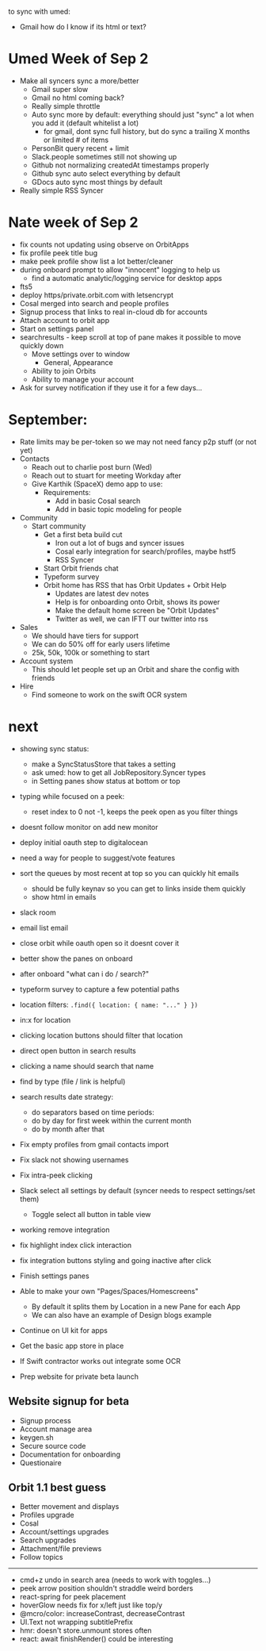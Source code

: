 to sync with umed:

- Gmail how do I know if its html or text?

# Umed Week of Sep 2

- Make all syncers sync a more/better
  - Gmail super slow
  - Gmail no html coming back?
  - Really simple throttle
  - Auto sync more by default: everything should just "sync" a lot when you add it (default whitelist a lot)
    - for gmail, dont sync full history, but do sync a trailing X months or limited # of items
  - PersonBit query recent + limit
  - Slack.people sometimes still not showing up
  - Github not normalizing createdAt timestamps properly
  - Github sync auto select everything by default
  - GDocs auto sync most things by default
- Really simple RSS Syncer

# Nate week of Sep 2

- fix counts not updating using observe on OrbitApps
- fix profile peek title bug
- make peek profile show list a lot better/cleaner
- during onboard prompt to allow "innocent" logging to help us
  - find a automatic analytic/logging service for desktop apps
- fts5
- deploy https/private.orbit.com with letsencrypt
- Cosal merged into search and people profiles
- Signup process that links to real in-cloud db for accounts
- Attach account to orbit app
- Start on settings panel
- searchresults - keep scroll at top of pane makes it possible to move quickly down
  - Move settings over to window
    - General, Appearance
  - Ability to join Orbits
  - Ability to manage your account
- Ask for survey notification if they use it for a few days...

# September:

- Rate limits may be per-token so we may not need fancy p2p stuff (or not yet)
- Contacts
  - Reach out to charlie post burn (Wed)
  - Reach out to stuart for meeting Workday after
  - Give Karthik (SpaceX) demo app to use:
    - Requirements:
      - Add in basic Cosal search
      - Add in basic topic modeling for people
- Community
  - Start community
    - Get a first beta build cut
      - Iron out a lot of bugs and syncer issues
      - Cosal early integration for search/profiles, maybe hstf5
      - RSS Syncer
    - Start Orbit friends chat
    - Typeform survey
    - Orbit home has RSS that has Orbit Updates + Orbit Help
      - Updates are latest dev notes
      - Help is for onboarding onto Orbit, shows its power
      - Make the default home screen be "Orbit Updates"
      - Twitter as well, we can IFTT our twitter into rss
- Sales
  - We should have tiers for support
  - We can do 50% off for early users lifetime
  - 25k, 50k, 100k or something to start
- Account system
  - This should let people set up an Orbit and share the config with friends
- Hire
  - Find someone to work on the swift OCR system

# next

- showing sync status:
  - make a SyncStatusStore that takes a setting
  - ask umed: how to get all JobRepository.Syncer types
  - in Setting panes show status at bottom or top
- typing while focused on a peek:
  - reset index to 0 not -1, keeps the peek open as you filter things
- doesnt follow monitor on add new monitor
- deploy initial oauth step to digitalocean
- need a way for people to suggest/vote features
- sort the queues by most recent at top so you can quickly hit emails
  - should be fully keynav so you can get to links inside them quickly
  - show html in emails
- slack room
- email list email
- close orbit while oauth open so it doesnt cover it
- better show the panes on onboard
- after onboard "what can i do / search?"
- typeform survey to capture a few potential paths
- location filters: `.find({ location: { name: "..." } })`
- in:x for location
- clicking location buttons should filter that location
- direct open button in search results
- clicking a name should search that name
- find by type (file / link is helpful)
- search results date strategy:
  - do separators based on time periods:
  - do by day for first week within the current month
  - do by month after that
- Fix empty profiles from gmail contacts import
- Fix slack not showing usernames
- Fix intra-peek clicking
- Slack select all settings by default (syncer needs to respect settings/set them)
  - Toggle select all button in table view
- working remove integration
- fix highlight index click interaction
- fix integration buttons styling and going inactive after click
- Finish settings panes

- Able to make your own "Pages/Spaces/Homescreens"
  - By default it splits them by Location in a new Pane for each App
  - We can also have an example of Design blogs example
- Continue on UI kit for apps
- Get the basic app store in place
- If Swift contractor works out integrate some OCR
- Prep website for private beta launch

## Website signup for beta

- Signup process
- Account manage area
- keygen.sh
- Secure source code
- Documentation for onboarding
- Questionaire

## Orbit 1.1 best guess

- Better movement and displays
- Profiles upgrade
- Cosal
- Account/settings upgrades
- Search upgrades
- Attachment/file previews
- Follow topics

---

- cmd+z undo in search area (needs to work with toggles...)
- peek arrow position shouldn't straddle weird borders
- react-spring for peek placement
- hoverGlow needs fix for x/left just like top/y
- @mcro/color: increaseContrast, decreaseContrast
- UI.Text not wrapping subtitlePrefix
- hmr: doesn't store.unmount stores often
- react: await finishRender() could be interesting
